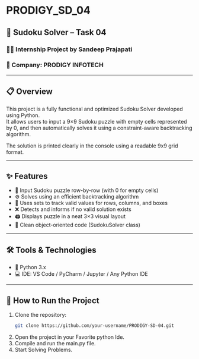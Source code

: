 # PRODIGY_SD_04

## 🎯 Sudoku Solver – Task 04

### 👨‍💻 Internship Project by Sandeep Prajapati

### 🏢 Company: PRODIGY INFOTECH

---

## 📋 Overview

This project is a fully functional and optimized Sudoku Solver developed using Python.  
It allows users to input a 9×9 Sudoku puzzle with empty cells represented by 0, and then automatically solves it using a constraint-aware backtracking algorithm.  

The solution is printed clearly in the console using a readable 9x9 grid format.

---

## ✨ Features

- 🔢 Input Sudoku puzzle row-by-row (with 0 for empty cells)
- ⚙️ Solves using an efficient backtracking algorithm
- 🧠 Uses sets to track valid values for rows, columns, and boxes
- ❌ Detects and informs if no valid solution exists
- 🖨️ Displays puzzle in a neat 3×3 visual layout
- 🧱 Clean object-oriented code (SudokuSolver class)

---

## 🛠️ Tools & Technologies

- 🐍 Python 3.x
- 💻 IDE: VS Code / PyCharm / Jupyter / Any Python IDE

---

## 🔧 How to Run the Project

1. Clone the repository:
   ```bash
   git clone https://github.com/your-username/PRODIGY-SD-04.git
2. Open the project in your Favorite python Ide.
3. Compile and run the main.py file.
4. Start Solving Problems.
